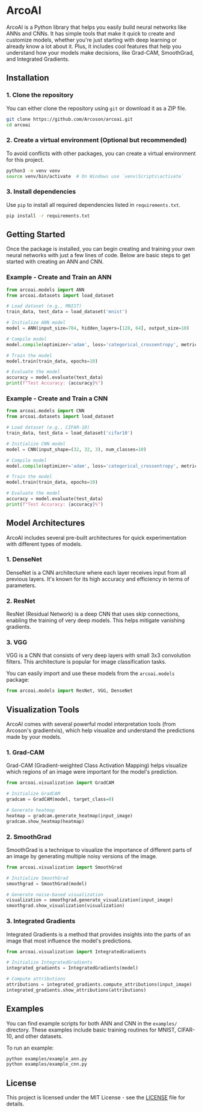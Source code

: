 # **ArcoAI**

ArcoAI is a Python library that helps you easily build neural networks like ANNs and CNNs. It has simple tools that make it quick to create and customize models, whether you're just starting with deep learning or already know a lot about it. Plus, it includes cool features that help you understand how your models make decisions, like Grad-CAM, SmoothGrad, and Integrated Gradients.

## **Installation**

### 1. **Clone the repository**

You can either clone the repository using `git` or download it as a ZIP file.

```bash
git clone https://github.com/Arcoson/arcoai.git
cd arcoai
```

### 2. **Create a virtual environment (Optional but recommended)**

To avoid conflicts with other packages, you can create a virtual environment for this project.

```bash
python3 -m venv venv
source venv/bin/activate  # On Windows use `venv\Scripts\activate`
```

### 3. **Install dependencies**

Use `pip` to install all required dependencies listed in `requirements.txt`.

```bash
pip install -r requirements.txt
```
## **Getting Started**

Once the package is installed, you can begin creating and training your own neural networks with just a few lines of code. Below are basic steps to get started with creating an ANN and CNN.

### **Example - Create and Train an ANN**

```python
from arcoai.models import ANN
from arcoai.datasets import load_dataset

# Load dataset (e.g., MNIST)
train_data, test_data = load_dataset('mnist')

# Initialize ANN model
model = ANN(input_size=784, hidden_layers=[128, 64], output_size=10)

# Compile model
model.compile(optimizer='adam', loss='categorical_crossentropy', metrics=['accuracy'])

# Train the model
model.train(train_data, epochs=10)

# Evaluate the model
accuracy = model.evaluate(test_data)
print(f"Test Accuracy: {accuracy}%")
```

### **Example - Create and Train a CNN**

```python
from arcoai.models import CNN
from arcoai.datasets import load_dataset

# Load dataset (e.g., CIFAR-10)
train_data, test_data = load_dataset('cifar10')

# Initialize CNN model
model = CNN(input_shape=(32, 32, 3), num_classes=10)

# Compile model
model.compile(optimizer='adam', loss='categorical_crossentropy', metrics=['accuracy'])

# Train the model
model.train(train_data, epochs=10)

# Evaluate the model
accuracy = model.evaluate(test_data)
print(f"Test Accuracy: {accuracy}%")
```

## **Model Architectures**

ArcoAI includes several pre-built architectures for quick experimentation with different types of models.

### **1. DenseNet**

DenseNet is a CNN architecture where each layer receives input from all previous layers. It's known for its high accuracy and efficiency in terms of parameters.

### **2. ResNet**

ResNet (Residual Network) is a deep CNN that uses skip connections, enabling the training of very deep models. This helps mitigate vanishing gradients.

### **3. VGG**

VGG is a CNN that consists of very deep layers with small 3x3 convolution filters. This architecture is popular for image classification tasks.

You can easily import and use these models from the `arcoai.models` package:

```python
from arcoai.models import ResNet, VGG, DenseNet
```

## **Visualization Tools**

ArcoAI comes with several powerful model interpretation tools (from Arcoson's gradientvis), which help visualize and understand the predictions made by your models.

### **1. Grad-CAM**

Grad-CAM (Gradient-weighted Class Activation Mapping) helps visualize which regions of an image were important for the model's prediction. 

```python
from arcoai.visualization import GradCAM

# Initialize GradCAM
gradcam = GradCAM(model, target_class=0)

# Generate heatmap
heatmap = gradcam.generate_heatmap(input_image)
gradcam.show_heatmap(heatmap)
```

### **2. SmoothGrad**

SmoothGrad is a technique to visualize the importance of different parts of an image by generating multiple noisy versions of the image.

```python
from arcoai.visualization import SmoothGrad

# Initialize SmoothGrad
smoothgrad = SmoothGrad(model)

# Generate noise-based visualization
visualization = smoothgrad.generate_visualization(input_image)
smoothgrad.show_visualization(visualization)
```

### **3. Integrated Gradients**

Integrated Gradients is a method that provides insights into the parts of an image that most influence the model's predictions.

```python
from arcoai.visualization import IntegratedGradients

# Initialize IntegratedGradients
integrated_gradients = IntegratedGradients(model)

# Compute attributions
attributions = integrated_gradients.compute_attributions(input_image)
integrated_gradients.show_attributions(attributions)
```

## **Examples**

You can find example scripts for both ANN and CNN in the `examples/` directory. These examples include basic training routines for MNIST, CIFAR-10, and other datasets.

To run an example:

```bash
python examples/example_ann.py
python examples/example_cnn.py
```

## **License**

This project is licensed under the MIT License - see the [LICENSE](LICENSE) file for details.
